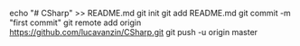 echo "# CSharp" >> README.md
git init
git add README.md
git commit -m "first commit"
git remote add origin https://github.com/lucavanzin/CSharp.git
git push -u origin master
